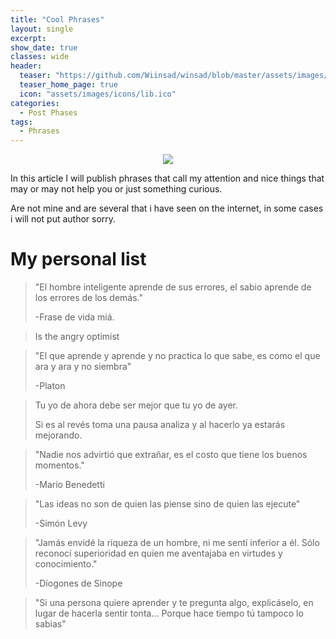 ```yaml
---
title: "Cool Phrases"
layout: single
excerpt:
show_date: true
classes: wide
header:
  teaser: "https://github.com/Wiinsad/winsad/blob/master/assets/images/teasers/Phrase2.png?raw=true"
  teaser_home_page: true
  icon: "assets/images/icons/lib.ico"
categories:
  - Post Phases
tags:
  - Phrases
---
```


<p align="center">
<img src="https://raw.githubusercontent.com/Wiinsad/winsad/master/assets/images/teasers/Phrase2.png">
</p>


In this article I will publish phrases that call my attention and nice things that may or may not help you or just something curious.

Are not mine and are several that i have seen on the internet, in some cases i will not put author sorry.

# My personal list

>"El hombre inteligente aprende de sus errores, el sabio aprende de los errores de los demás."
>
>-Frase de vida miá.


>
>Is the angry optimist
>


>"El que aprende y aprende y no practica lo que sabe, es como el que ara y ara y no siembra"
>
>-Platon

>Tu yo de ahora debe ser mejor que tu yo de ayer.
>
>Si es al revés toma una pausa analiza y al hacerlo ya estarás mejorando.
>

>"Nadie nos advirtió que extrañar, es el costo que tiene los buenos momentos."
>
>-Mario Benedetti

>"Las ideas no son de quien las piense sino de quien las ejecute"
>
>-Simón Levy


>"Jamás envidé la riqueza de un hombre, ni me sentí inferior a él. Sólo reconocí superioridad en quien me aventajaba en virtudes y conocimiento."
>
>-Díogones de Sinope

>"Si una persona quiere aprender y te pregunta algo, explicáselo, en lugar de hacerla sentir tonta...
>Porque hace tiempo tú tampoco lo sabias"
>
